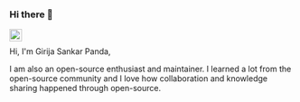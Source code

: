 ### Hi there 👋

<a href="https://www.linkedin.com/in/girija-sankar-panda">
  <img align="left" alt="Girija's LinkedIN" width="22px" src="https://raw.githubusercontent.com/peterthehan/peterthehan/master/assets/linkedin.svg" />
</a>
<br />

Hi, I'm Girija Sankar Panda, 

I am also an open-source enthusiast and maintainer. I learned a lot from the open-source community and I love how collaboration and knowledge sharing happened through open-source.



